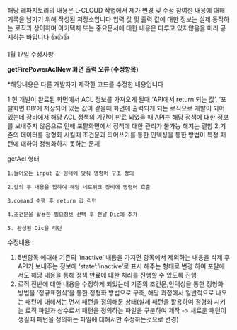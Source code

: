 해당 레파지토리의 내용은 L-CLOUD 작업에서 제가 변경 및 수정 참여한 내용에 대해 기록을 남기기 위해 작성된 저장소입니다
입력 값 및 출력 값에 대한 정보는 실제 동작하는 로직과 상이하며 아키텍처 또는 중요문서에 대한 내용은 다루고 있지않음을 미리 공지하는 바입니다 👍👍👍

1월 17일 수정사항

**getFirePowerAclNew 화면 출력 오류 (수정항목)**

*해당내용은 다른 개발자가 제작한 코드를 수정한 내용입니다


1.현 개발이 완료된 화면에서 ACL 정보를 가져오게 될때 ‘API에서 return 되는 값’, ‘포탈화면 DB’에 저장되어 있는 값이 같을때 화면에 출력되게 되는 로직으로 개발이 되어 있는데 장비에서 해당 ACL 정책의 기간이 만료 되었을 때 API는 해당 정책에 대한 정보를 보내주지 않음으로 인해 포탈화면에서 정책에 대한 관리가 불가능 해지는 결함
2.기존의 데이터를 정형화 시킬때 조건문과 띄어쓰기를 통한 인덱싱을 통한 방법이 특정 패턴에 대하여 정형화하지 못하는 문제

getAcl 형태
	 
	1.들어오는 input 값 형태에 맞춰 명령어 구조 정의
	
	2.앞의 두 내용을 합하여 해당 네트워크 장비에 명령어 호출
	
	3.comand 수행 후 return 값 리턴

	4.조건문을 활용한 필요정보 선택 후 전달 Dic에 추가

	5. 완성된 Dic을 리턴

수정내용 :
1. 5번항목 에대해 기존의 ‘inactive’ 내용을 가지면 항목에서 제외하는 내용을 삭제 후 API가 보내주는 정보에 ‘state’:’inactive’로 표시 해주는 형태로 변경 하여 포탈에서도 해당 내용을 통해 정책 만료에 대한 처리를 진행할 수 있도록 진행
2. 로직 전반에 대한 내용을 수정하게 되었는데 기존의 조건문,인덱싱을 통한 정형화 방법을 '정규표현식'을 통한 정형화 방법으로 구축, 해당 과정에서 일반적으로 나오는 패턴에 대해서는 먼저 패턴을 정의해둔 상태(실제 패턴을 활용하여 정형화 시키는 로직 파일과 상수로서 패턴을 정의하는 파일을 구분하여 제작 -> 새로운 패턴이 생길때 패턴을 정의하는 파일에 대해서만 수정하는것으로 변경)
